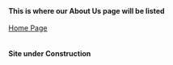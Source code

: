 <html lang="en">
	<head>
		<title>This is where our About Us page will be listed <br><br><br>
		</title>
	</head> 	
	<body>
   		<b>This is where our About Us page will be listed</b><br><br>
	  	<a href="https://zperov.github.io/Grocery">Home Page</a><br><br><br>
	  	<b>Site under Construction</b>
	</body>
</html>
